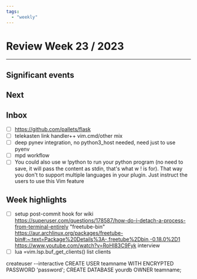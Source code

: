 ```yaml
---
tags:
  - "weekly"
---
```


# Review Week 23 / 2023

---

## Significant events

## Next

## Inbox

- [ ] https://github.com/pallets/flask
- [ ] telekasten link handler++ vim.cmd/other mix
- [ ] deep pynev integration, no python3_host needed, need just to use pyenv
- [ ] mpd workflow
- [ ] You could also use w !python to run your python program (no need to save, it will pass the content as stdin, that's what w ! is for).
      That way you don't to support multiple languages in your plugin. Just instruct the users to use this Vim feature

## Week highlights

- [ ] setup post-commit hook for wiki
https://superuser.com/questions/178587/how-do-i-detach-a-process-from-terminal-entirely
"freetube-bin"
 https://aur.archlinux.org/packages/freetube-bin#:~:text=Package%20Details%3A-,freetube%2Dbin,-0.18.0%2D1
https://www.youtube.com/watch?v=RoHI83C9Fyk interview
- [ ] lua =vim.lsp.buf_get_clients() list clients

createuser --interactive
CREATE USER teamname WITH ENCRYPTED PASSWORD 'password';
CREATE DATABASE yourdb OWNER teamname;
